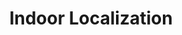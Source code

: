 ---
layout: experience
title:  "Indoor Localization"
category: machine-learning
tags:
    - Retail Analytics
    - Sensors
    - IoT
    - Machine Learning
---